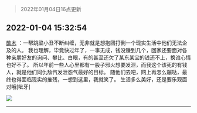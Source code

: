 > 2022年01月04日16点更新
<link rel="stylesheet" href="https://cdn.jsdelivr.net/gh/taotie6/sampleJSON@main/css/photo_show.css">
<meta name="referrer" content="no-referrer" />


 ## 2022-01-04 15:32:54 

 [㪚木](https://www.coolapk.com/feed/32589918?shareKey=MzNjZDQ0YTdlY2JjNjFkM2ZlZTQ~) ：一帮跳梁小丑不断纠缠，无非就是想抱团打倒一个现实生活中他们无法企及的人。
我也理解，毕竟快过年了，一事无成，钱没赚到几个，回家还要面对各种亲朋好友的询问、攀比、白眼，有的甚至还欠了某东某宝的钱还不上，换谁心情也好不了。
所以年前一些人心里都有一股子邪火想要发泄<!--break-->，而我这个该死的有钱人，就是他们同仇敌忾发泄怨气最好的目标。
随他们去吧，网上再怎么蹦哒，最终也得面临现实的摧残，一想到这里，我就笑了。
生活多么美好，还是要乐观面对哦[呲牙] 

<div class="album">
<img class="img-item" src="http://image.coolapk.com/feed/2018/1217/07/1081091_1545003920_5732@216x196.gif" />
</div>

 ------- 

